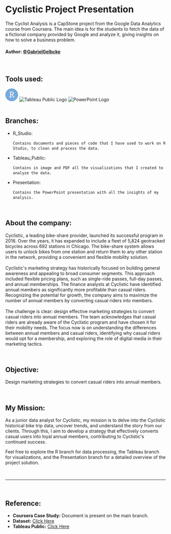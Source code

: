 <div>
  <h1><strong>Cyclistic Project Presentation</strong></h1>
  <p>The Cyclist Analysis is a CapStone project from the Google Data Analytics course from Coursera. The main idea is for the students to fetch the data of a fictional company provided by Google and analyze it, giving insights on how to solve a business problem.
  </p>
  <h4>Author: <a href=https://www.linkedin.com/in/gabrielgelbcke/ target="_blank">©GabrielGelbcke</a></h4>

  <br>

  <h2>Tools used:</h2>
  <div id="tools">
    <img src=https://github.com/devicons/devicon/blob/master/icons/rstudio/rstudio-original.svg alt="R Studio Logo" height="40" width="40" />
    <img src=https://cdn.worldvectorlogo.com/logos/tableau-software.svg alt="Tableau Public Logo" height="40" width="40" />
    <img src=https://upload.wikimedia.org/wikipedia/commons/thumb/0/0d/Microsoft_Office_PowerPoint_%282019%E2%80%93present%29.svg/512px-Microsoft_Office_PowerPoint_%282019%E2%80%93present%29.svg.png?20210821050414 alt="PowerPoint Logo" height="40" width="40" />
  </div>

  <br>
  
  <h2>Branches:</h2>
  <div id="branches">
  <ul>
  <li>R_Studio:</li>

  ```
  Contains documents and pieces of code that I have used to work on R Studio, to clean and process the data.
  ```

  <li>Tableau_Public:</li>

  ```
  Contains in image and PDF all the visualizations that I created to analyze the data.
  ```

  <li>Presentation:</li>

  ```
  Contains the PowerPoint presentation with all the insights of my analysis.
  ```

  </ul>
  </div>

  <br>

  <h2>About the company:</h2>
  <p>
    Cyclistic, a leading bike-share provider, launched its successful program in 2016. Over the years, it has expanded to include a fleet of 5,824 geotracked bicycles across 692 stations in Chicago. The bike-share system allows users to unlock bikes from one station and return them to any other station in the network, providing a convenient and flexible mobility solution.
    <br><br>
    Cyclistic's marketing strategy has historically focused on building general awareness and appealing to broad consumer segments. This approach included flexible pricing plans, such as single-ride passes, full-day passes, and annual memberships. The finance analysts at Cyclistic have identified annual members as significantly more profitable than casual riders. Recognizing the potential for growth, the company aims to maximize the number of annual members by converting casual riders into members.
    <br><br>
    The challenge is clear: design effective marketing strategies to convert casual riders into annual members. The team acknowledges that casual riders are already aware of the Cyclistic program and have chosen it for their mobility needs. The focus now is on understanding the differences between annual members and casual riders, identifying why casual riders would opt for a membership, and exploring the role of digital media in their marketing tactics.
  </p>

  <br>
  
  <h2>Objective:</h2>
  <p>
    Design marketing strategies to convert casual riders into annual members.
  </p>

  <br>

  <h2>My Mission:</h2>
  <p>
  As a junior data analyst for Cyclistic, my mission is to delve into the Cyclistic historical bike trip data, uncover trends, and understand the story from our clients. Through this, I aim to develop a strategy that effectively converts casual users into loyal annual members, contributing to Cyclistic's continued success.

  Feel free to explore the R branch for data processing, the Tableau branch for visualizations, and the Presentation branch for a detailed overview of the project solution.
  </p>

  <br>

  <hr>

  <br>

  <h2>Reference:</h2>
  <ul>
    <li><strong>Coursera Case Study:</strong> Document is present on the main branch.</li>
    <li><strong>Dataset:</strong> <a href="https://divvy-tripdata.s3.amazonaws.com/index.html" target="_blank">Click Here</a></li>
    <li><strong>Tableau Public:</strong> <a href="https://public.tableau.com/views/cyclistic_data0123-0623/Sheet1?:language=fr-FR&:display_count=n&:origin=viz_share_link" target="_blank">Click Here</a></li>


